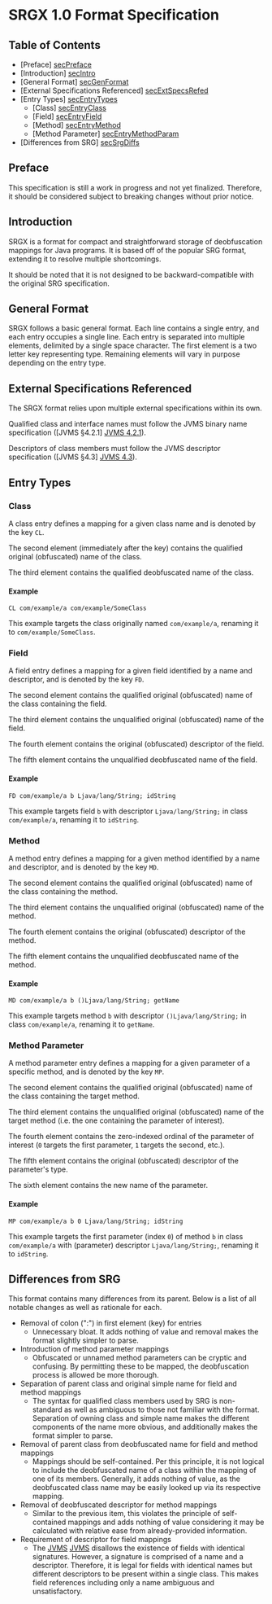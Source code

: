 # SRGX 1.0 Format Specification

## Table of Contents
- [Preface] [secPreface]
- [Introduction] [secIntro]
- [General Format] [secGenFormat]
- [External Specifications Referenced] [secExtSpecsRefed]
- [Entry Types] [secEntryTypes]
  - [Class] [secEntryClass]
  - [Field] [secEntryField]
  - [Method] [secEntryMethod]
  - [Method Parameter] [secEntryMethodParam]
- [Differences from SRG] [secSrgDiffs]

## Preface
This specification is still a work in progress and not yet finalized. Therefore, it should be considered subject to
breaking changes without prior notice.

## Introduction
SRGX is a format for compact and straightforward storage of deobfuscation mappings for Java programs. It is based off of
the popular SRG format, extending it to resolve multiple shortcomings.

It should be noted that it is not designed to be backward-compatible with the original SRG specification.

## General Format
SRGX follows a basic general format. Each line contains a single entry, and each entry occupies a single line. Each
entry is separated into multiple elements, delimited by a single space character. The first element is a two letter
key representing type. Remaining elements will vary in purpose depending on the entry type.

## External Specifications Referenced
The SRGX format relies upon multiple external specifications within its own.

Qualified class and interface names must follow the JVMS binary name specification ([JVMS §4.2.1] [JVMS 4.2.1]).

Descriptors of class members must follow the JVMS descriptor specification ([JVMS §4.3] [JVMS 4.3]).

## Entry Types
### Class
A class entry defines a mapping for a given class name and is denoted by the key `CL`.

The second element (immediately after the key) contains the qualified original (obfuscated) name of the class.

The third element contains the qualified deobfuscated name of the class.

#### Example
```
CL com/example/a com/example/SomeClass
```

This example targets the class originally named `com/example/a`, renaming it to `com/example/SomeClass`.

### Field
A field entry defines a mapping for a given field identified by a name and descriptor, and is denoted by the
key `FD`.

The second element contains the qualified original (obfuscated) name of the class containing the field.

The third element contains the unqualified original (obfuscated) name of the field.

The fourth element contains the original (obfuscated) descriptor of the field.

The fifth element contains the unqualified deobfuscated name of the field.

#### Example
```
FD com/example/a b Ljava/lang/String; idString
```

This example targets field `b` with descriptor `Ljava/lang/String;` in class `com/example/a`, renaming it to `idString`.

### Method
A method entry defines a mapping for a given method identified by a name and descriptor, and is denoted by the key `MD`.

The second element contains the qualified original (obfuscated) name of the class containing the method.

The third element contains the unqualified original (obfuscated) name of the method.

The fourth element contains the original (obfuscated) descriptor of the method.

The fifth element contains the unqualified deobfuscated name of the method.

#### Example
```
MD com/example/a b ()Ljava/lang/String; getName
```

This example targets method `b` with descriptor `()Ljava/lang/String;` in class `com/example/a`, renaming it to
`getName`.

### Method Parameter
A method parameter entry defines a mapping for a given parameter of a specific method, and is denoted by the key `MP`.

The second element contains the qualified original (obfuscated) name of the class containing the target method.

The third element contains the unqualified original (obfuscated) name of the target method (i.e. the one containing the
parameter of interest).

The fourth element contains the zero-indexed ordinal of the parameter of interest (`0` targets the first parameter, `1`
targets the second, etc.).

The fifth element contains the original (obfuscated) descriptor of the parameter's type.

The sixth element contains the new name of the parameter.

#### Example
```
MP com/example/a b 0 Ljava/lang/String; idString
```

This example targets the first parameter (index `0`) of method `b` in class `com/example/a` with (parameter) descriptor
`Ljava/lang/String;`, renaming it to `idString`.

## Differences from SRG
This format contains many differences from its parent. Below is a list of all notable changes as well as rationale for
each.

- Removal of colon (":") in first element (key) for entries
  - Unnecessary bloat. It adds nothing of value and removal makes the format slightly simpler to parse.
- Introduction of method parameter mappings
  - Obfuscated or unnamed method parameters can be cryptic and confusing. By permitting these to be mapped, the
  deobfuscation process is allowed be more thorough.
- Separation of parent class and original simple name for field and method mappings
  - The syntax for qualified class members used by SRG is non-standard as well as ambiguous to those not familiar with
  the format. Separation of owning class and simple name makes the different components of the name more obvious, and
  additionally makes the format simpler to parse.
- Removal of parent class from deobfuscated name for field and method mappings
  - Mappings should be self-contained. Per this principle, it is not logical to include the deobfuscated name of a class
  within the mapping of one of its members. Generally, it adds nothing of value, as the deobfuscated class name may be
  easily looked up via its respective mapping.
- Removal of deobfuscated descriptor for method mappings
  - Similar to the previous item, this violates the principle of self-contained mappings and adds nothing of value
  considering it may be calculated with relative ease from already-provided information.
- Requirement of descriptor for field mappings
  - The [JVMS] [JVMS] disallows the existence of fields with identical signatures. However, a signature is comprised of
  a name and a descriptor. Therefore, it is legal for fields with identical names but different descriptors to be
  present within a single class. This makes field references including only a name ambiguous and unsatisfactory.

[JVMS]: https://docs.oracle.com/javase/specs/jvms/se8/html/index.html
[JVMS 4.2.1]: https://docs.oracle.com/javase/specs/jvms/se8/html/jvms-4.html#jvms-4.2.1
[JVMS 4.3]: https://docs.oracle.com/javase/specs/jvms/se8/html/jvms-4.html#jvms-4.3

[secPreface]: #preface
[secIntro]: #introduction
[secGenFormat]: #general-format
[secExtSpecsRefed]: #external-specifications-referenced
[secEntryTypes]: #entry-types
[secEntryClass]: #class
[secEntryField]: #field
[secEntryMethod]: #method
[secEntryMethodParam]: #method-parameter
[secSrgDiffs]: #differences-from-srg
